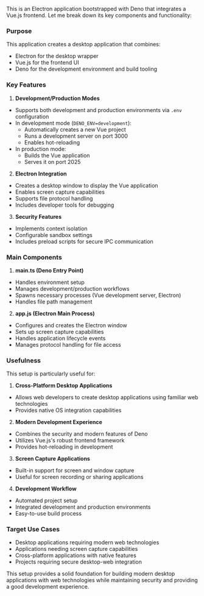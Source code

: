 This is an Electron application bootstrapped with Deno that integrates a Vue.js frontend. Let me break down its key components and functionality:

### Purpose
This application creates a desktop application that combines:
- Electron for the desktop wrapper
- Vue.js for the frontend UI
- Deno for the development environment and build tooling

### Key Features

1. **Development/Production Modes**
- Supports both development and production environments via `.env` configuration
- In development mode (`DENO_ENV=development`):
  - Automatically creates a new Vue project
  - Runs a development server on port 3000
  - Enables hot-reloading
- In production mode:
  - Builds the Vue application
  - Serves it on port 2025

2. **Electron Integration**
- Creates a desktop window to display the Vue application
- Enables screen capture capabilities
- Supports file protocol handling
- Includes developer tools for debugging

3. **Security Features**
- Implements context isolation
- Configurable sandbox settings
- Includes preload scripts for secure IPC communication

### Main Components

1. **main.ts (Deno Entry Point)**
- Handles environment setup
- Manages development/production workflows
- Spawns necessary processes (Vue development server, Electron)
- Handles file path management

2. **app.js (Electron Main Process)**
- Configures and creates the Electron window
- Sets up screen capture capabilities
- Handles application lifecycle events
- Manages protocol handling for file access

### Usefulness

This setup is particularly useful for:

1. **Cross-Platform Desktop Applications**
- Allows web developers to create desktop applications using familiar web technologies
- Provides native OS integration capabilities

2. **Modern Development Experience**
- Combines the security and modern features of Deno
- Utilizes Vue.js's robust frontend framework
- Provides hot-reloading in development

3. **Screen Capture Applications**
- Built-in support for screen and window capture
- Useful for screen recording or sharing applications

4. **Development Workflow**
- Automated project setup
- Integrated development and production environments
- Easy-to-use build process

### Target Use Cases
- Desktop applications requiring modern web technologies
- Applications needing screen capture capabilities
- Cross-platform applications with native features
- Projects requiring secure desktop-web integration

This setup provides a solid foundation for building modern desktop applications with web technologies while maintaining security and providing a good development experience.
